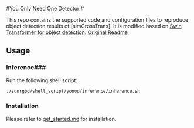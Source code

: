 #You Only Need One Detector #


This repo contains the supported code and configuration files to reproduce object detection results of [simCrossTrans]. It is modified based on [Swin Transformer for object detection](https://github.com/SwinTransformer/Swin-Transformer-Object-Detection). [Original Readme](./README_original.md)
## Usage ##

### Inference###
Run the following shell script:
```bash
./sunrgbd/shell_script/yonod/inference/inference.sh
```
### Installation ##
Please refer to [get_started.md](https://github.com/open-mmlab/mmdetection/blob/master/docs/en/get_started.md) for installation.


